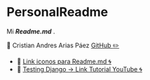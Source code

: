 # PersonalReadme
Mi ***Readme.md*** .

:pushpin: Cristian Andres Arias Páez [GitHub :pencil2:](https://github.com/AriasPaez/)  

* :pushpin: [Link iconos para Readme.md  :cyclone:](https://www.webfx.com/tools/emoji-cheat-sheet/)
* :pushpin: [Testing Django -> Link Tutorial YouTube  :cyclone:](https://www.youtube.com/watch?v=hA_VxnxCHbo)
